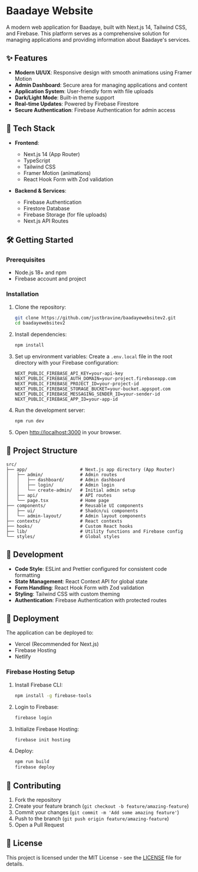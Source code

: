 # Baadaye Website

A modern web application for Baadaye, built with Next.js 14, Tailwind CSS, and Firebase. This platform serves as a comprehensive solution for managing applications and providing information about Baadaye's services.

## ✨ Features

- **Modern UI/UX**: Responsive design with smooth animations using Framer Motion
- **Admin Dashboard**: Secure area for managing applications and content
- **Application System**: User-friendly form with file uploads
- **Dark/Light Mode**: Built-in theme support
- **Real-time Updates**: Powered by Firebase Firestore
- **Secure Authentication**: Firebase Authentication for admin access

## 🚀 Tech Stack

- **Frontend**: 
  - Next.js 14 (App Router)
  - TypeScript
  - Tailwind CSS
  - Framer Motion (animations)
  - React Hook Form with Zod validation

- **Backend & Services**:
  - Firebase Authentication
  - Firestore Database
  - Firebase Storage (for file uploads)
  - Next.js API Routes

## 🛠️ Getting Started

### Prerequisites

- Node.js 18+ and npm
- Firebase account and project

### Installation

1. Clone the repository:
   ```bash
   git clone https://github.com/justbravine/baadayewebsitev2.git
   cd baadayewebsitev2
   ```

2. Install dependencies:
   ```bash
   npm install
   ```

3. Set up environment variables:
   Create a `.env.local` file in the root directory with your Firebase configuration:
   ```
   NEXT_PUBLIC_FIREBASE_API_KEY=your-api-key
   NEXT_PUBLIC_FIREBASE_AUTH_DOMAIN=your-project.firebaseapp.com
   NEXT_PUBLIC_FIREBASE_PROJECT_ID=your-project-id
   NEXT_PUBLIC_FIREBASE_STORAGE_BUCKET=your-bucket.appspot.com
   NEXT_PUBLIC_FIREBASE_MESSAGING_SENDER_ID=your-sender-id
   NEXT_PUBLIC_FIREBASE_APP_ID=your-app-id
   ```

4. Run the development server:
   ```bash
   npm run dev
   ```

5. Open [http://localhost:3000](http://localhost:3000) in your browser.

## 📁 Project Structure

```
src/
├── app/                    # Next.js app directory (App Router)
│   ├── admin/              # Admin routes
│   │   ├── dashboard/      # Admin dashboard
│   │   ├── login/          # Admin login
│   │   └── create-admin/   # Initial admin setup
│   ├── api/                # API routes
│   └── page.tsx            # Home page
├── components/             # Reusable UI components
│   ├── ui/                 # Shadcn/ui components
│   └── admin-layout/       # Admin layout components
├── contexts/               # React contexts
├── hooks/                  # Custom React hooks
├── lib/                    # Utility functions and Firebase config
└── styles/                 # Global styles
```

## 🔧 Development

- **Code Style**: ESLint and Prettier configured for consistent code formatting
- **State Management**: React Context API for global state
- **Form Handling**: React Hook Form with Zod validation
- **Styling**: Tailwind CSS with custom theming
- **Authentication**: Firebase Authentication with protected routes

## 🚀 Deployment

The application can be deployed to:
- Vercel (Recommended for Next.js)
- Firebase Hosting
- Netlify

### Firebase Hosting Setup

1. Install Firebase CLI:
   ```bash
   npm install -g firebase-tools
   ```

2. Login to Firebase:
   ```bash
   firebase login
   ```

3. Initialize Firebase Hosting:
   ```bash
   firebase init hosting
   ```

4. Deploy:
   ```bash
   npm run build
   firebase deploy
   ```

## 🤝 Contributing

1. Fork the repository
2. Create your feature branch (`git checkout -b feature/amazing-feature`)
3. Commit your changes (`git commit -m 'Add some amazing feature'`)
4. Push to the branch (`git push origin feature/amazing-feature`)
5. Open a Pull Request

## 📄 License

This project is licensed under the MIT License - see the [LICENSE](LICENSE) file for details.
